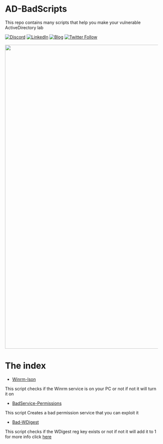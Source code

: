 # AD-BadScripts

This repo contains many scripts that help you make your vulnerable ActiveDirectory lab 

[![Discord](https://img.shields.io/discord/716165691383873536?style=plastic&logo=discord)](https://discord.gg/5y3Z4QkF)
[![LinkedIn](https://img.shields.io/badge/Linkedin-blue?style=plastic&logo=linkedin&logoColor=#0A66C2)](https://www.linkedin.com/in/fadymoheb/)
[![Blog](https://img.shields.io/badge/Blog-Read%20me-orange?style=plastic&logo=wordpress)](https://n1nj10.gitbook.io/n1nj10/)
[![Twitter Follow](https://img.shields.io/twitter/follow/discoverscripts.svg?style=social&label=Follow)](https://twitter.com/FadyMo7eb)

<img src="https://user-images.githubusercontent.com/71278733/172068867-ba3de80b-dc63-44c0-a31b-0ba74c244163.gif" align="center" width="1000" height="3">
<img src="https://i.pinimg.com/originals/93/c0/e5/93c0e59e7f66f3785f6057b07b8eb721.png"align="center" width="1000">

<h1>The index </h1>

- [Winrm-Ison](https://github.com/N1NJ10/AD-BadScripts/blob/main/Winrm-Ison.ps1)
  
This script checks if the Winrm service is on your PC or not if not it will turn it on

- [BadService-Permissions](https://github.com/N1NJ10/AD-BadScripts/blob/main/BadService-Permissions.ps1)
  
This script Creates a bad permission service that you can exploit it

- [Bad-WDigest](https://github.com/N1NJ10/AD-BadScripts/blob/main/Bad-WDigest.ps1)

 This script checks if the WDigest reg key exists or not if not it will add it to 1 for more info click <a href="https://adsecurity.org/?page_id=1821">here</a>



